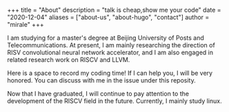 +++
title = "About"
description = "talk is cheap,show me your code"
date = "2020-12-04"
aliases = ["about-us", "about-hugo", "contact"]
author = "mirale"
+++

I am studying for a master's degree at Beijing University of Posts and Telecommunications. At present, I am mainly researching the direction of RISV convolutional neural network accelerator, and I am also engaged in related research work on RISCV and LLVM.

Here is a space to record my coding time! If I can help you, I will be very honored. You can discuss with me in the issue under this reposity.

Now that I have graduated, I will continue to pay attention to the development of the RISCV field in the future. Currently, I mainly study linux.
